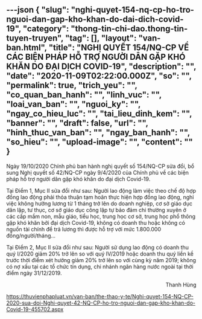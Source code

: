 ---json
{
    "slug": "nghi-quyet-154-nq-cp-ho-tro-nguoi-dan-gap-kho-khan-do-dai-dich-covid-19",
    "category": "thong-tin-chi-dao.thong-tin-tuyen-truyen",
    "tag": [],
    "layout": "van-ban.html",
    "title": "NGHỊ QUYẾT 154/NQ-CP VỀ CÁC BIỆN PHÁP HỖ TRỢ NGƯỜI DÂN GẶP KHÓ KHĂN DO ĐẠI DỊCH COVID-19",
    "description": "",
    "date": "2020-11-09T02:22:00.000Z",
    "so": "",
    "permalink": true,
    "trich_yeu": "",
    "co_quan_ban_hanh": "",
    "linh_vuc": "",
    "loai_van_ban": "",
    "nguoi_ky": "",
    "ngay_co_hieu_luc": "",
    "tai_lieu_dinh_kem": "",
    "banner": "",
    "draft": false,
    "url": "",
    "hinh_thuc_van_ban": "",
    "ngay_ban_hanh": "",
    "so_hieu": "",
    "upload-image": "",
    "__content__": ""
}
---
<p>Ng&agrave;y 19/10/2020 Ch&iacute;nh phủ ban h&agrave;nh nghị quyết số 154/NQ-CP sửa đổi, bổ sung Nghị quyết số 42/NQ-CP ng&agrave;y 9/4/2020 của Ch&iacute;nh phủ về c&aacute;c biện ph&aacute;p hỗ trợ người d&acirc;n gặp kh&oacute; khăn do đại dịch Covid-19.</p>

<p>Tại Điểm 1, Mục II sửa đổi như sau: Người lao động l&agrave;m việc theo chế độ hợp đồng lao động phải thỏa thuận tạm ho&atilde;n thực hiện hợp đồng lao động, nghỉ việc kh&ocirc;ng hưởng lương từ 1 th&aacute;ng trở l&ecirc;n do doanh nghiệp, cơ sở gi&aacute;o dục d&acirc;n lập, tư thục, cơ sở gi&aacute;o dục c&ocirc;ng lập tự bảo đảm chi thường xuy&ecirc;n ở c&aacute;c cấp mầm non, mẫu gi&aacute;o, tiểu học, trung học cơ sở, trung học phổ th&ocirc;ng gặp kh&oacute; khăn bởi đại dịch Covid-19, kh&ocirc;ng c&oacute; doanh thu hoặc kh&ocirc;ng c&oacute; nguồn t&agrave;i ch&iacute;nh để trả lương th&igrave; được hỗ trợ với mức 1.800.000 đồng/người/th&aacute;ng...</p>

<p>Tại Điểm 2, Mục II sửa đổi như sau: Người sử dụng lao động c&oacute; doanh thu qu&yacute; I/2020 giảm 20% trở l&ecirc;n so với qu&yacute; IV/2019 hoặc doanh thu qu&yacute; liền kề trước thời điểm x&eacute;t hưởng giảm 20% trở l&ecirc;n so với c&ugrave;ng kỳ năm 2019; kh&ocirc;ng c&oacute; nợ xấu tại c&aacute;c tổ chức t&iacute;n dụng, chi nh&aacute;nh ng&acirc;n h&agrave;ng nước ngo&agrave;i tại thời điểm ng&agrave;y 31/12/2019.</p>

<p style="text-align:right">Thanh H&ugrave;ng</p>

<p><a href="https://thuvienphapluat.vn/van-ban/the-thao-y-te/Nghi-quyet-154-NQ-CP-2020-sua-doi-Nghi-quyet-42-NQ-CP-ho-tro-nguoi-dan-gap-kho-khan-do-Covid-19-455702.aspx">https://thuvienphapluat.vn/van-ban/the-thao-y-te/Nghi-quyet-154-NQ-CP-2020-sua-doi-Nghi-quyet-42-NQ-CP-ho-tro-nguoi-dan-gap-kho-khan-do-Covid-19-455702.aspx</a></p>
